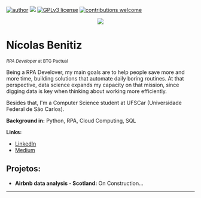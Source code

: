 [![author](https://img.shields.io/badge/author-carlosfab-red.svg)](https://www.linkedin.com/in/carlosfab) [![](https://img.shields.io/badge/python-3.7+-blue.svg)](https://www.python.org/downloads/release/python-365/) [![GPLv3 license](https://img.shields.io/badge/License-GPLv3-blue.svg)](http://perso.crans.org/besson/LICENSE.html) [![contributions welcome](https://img.shields.io/badge/contributions-welcome-brightgreen.svg?style=flat)](https://github.com/carlosfab/data_science/issues)

<p align="center">
  <img src="banner.png" >
</p>

# Nícolas Benitiz
<sub>*RPA Developer* at BTG Pactual</sub>

Being a RPA Develover, my main goals are to help people save more and more time, building solutions that automate daily boring routines.
At that perspective, data science expands my capacity on that mission, since digging data is key when thinking about working more efficiently.

Besides that, I'm a Computer Science student at UFSCar (Universidade Federal de São Carlos).

**Background in:** Python, RPA, Cloud Computing, SQL

**Links:**
* [LinkedIn](https://www.linkedin.com/in/nicolasbenitiz/)
* [Medium](https://medium.com/@nicolas.benitiz)


## Projetos:

* **Airbnb data analysis - Scotland:** On Construction...

---




